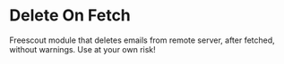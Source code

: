 # Delete On Fetch
Freescout module that deletes emails from remote server, after fetched, without warnings.
Use at your own risk!